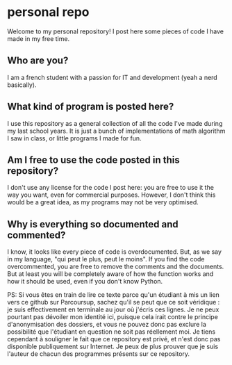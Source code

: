 # personal repo

Welcome to my personal repository! I post here some pieces of code I have made in my free time.

## Who are you?

I am a french student with a passion for IT and development (yeah a nerd basically).

## What kind of program is posted here?

I use this repository as a general collection of all the code I've made during my last school years. It is just a bunch of implementations of math algorithm I saw in class, or little programs I made for fun.

## Am I free to use the code posted in this repository?

I don't use any license for the code I post here: you are free to use it the way you want, even for commercial purposes. However, I don't think this would be a great idea, as my programs may not be very optimised.

## Why is everything so documented and commented?

I know, it looks like every piece of code is overdocumented. But, as we say in my language, "qui peut le plus, peut le moins". If you find the code overcommented, you are free to remove the comments and the documents. But at least you will be completely aware of how the function works and how it should be used, even if you don't know Python.


PS: Si vous êtes en train de lire ce texte parce qu'un étudiant à mis un lien vers ce github sur Parcoursup, sachez qu'il se peut que ce soit véridique : je suis effectivement en terminale au jour où j'écris ces lignes. Je ne peux pourtant pas dévoiler mon identité ici, puisque cela irait contre le principe d'anonymisation des dossiers, et vous ne pouvez donc pas exclure la possibilité que l'étudiant en question ne soit pas réellement moi. Je tiens cependant à souligner le fait que ce repository est privé, et n'est donc pas disponible publiquement sur Internet. Je peux de plus prouver que je suis l'auteur de chacun des programmes présents sur ce repository.
